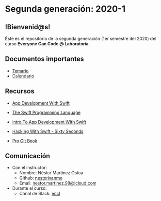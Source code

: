 # Segunda generación: 2020-1

## !Bienvenid@s! 
Éste es el repositorio de la segunda generación (1er semestre del 2020) del curso **Everyone Can Code @ Laboratoria**. 

## Documentos importantes

- [Temario](https://github.com/ECC-Laboratoria/2020-1/blob/master/docs/Syllabus.pdf)
- [Calendario](https://github.com/ECC-Laboratoria/2020-1/blob/master/docs/Calendar.pdf)

## Recursos

-  [App Development With Swift](https://books.apple.com/us/book/app-development-with-swift/id1219117996)
- [The Swift Programming Language](https://docs.swift.org/swift-book/)

- [Intro To App Development With Swift](https://books.apple.com/us/book/intro-to-app-development-with-swift/id1118575552?ign-mpt=uo%3D2) 
- [Hacking With Swift - Sixty Seconds](https://www.hackingwithswift.com/sixty)
- [Pro Git Book](https://git-scm.com/book/en/v2)

## Comunicación

- Con el instructor:
  - Nombre: Néstor Martínez Ostoa
  - Github: [nestorivanmo](http://github.com/nestorivanmo)
  - Email: nestor.martinez.98@icloud.com
- Durante el curso:
  - Canal de Slack: [eccl](http://eccl-2020-1.slack.com/)

